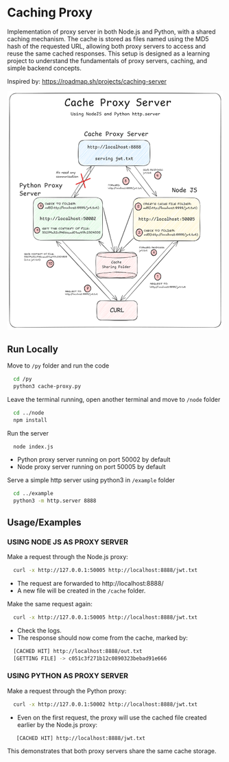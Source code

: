 # Caching Proxy

Implementation of proxy server in both Node.js and Python, with a shared caching mechanism. The cache is stored as files named using the MD5 hash of the requested URL, allowing both proxy servers to access and reuse the same cached responses. This setup is designed as a learning project to understand the fundamentals of proxy servers, caching, and simple backend concepts.

Inspired by: https://roadmap.sh/projects/caching-server

![Illustration image](image.png)

## Run Locally

Move to ```/py``` folder and run the code
```bash
  cd /py
  python3 cache-proxy.py
```

Leave the terminal running, open another terminal and move to ```/node``` folder
```bash
  cd ../node
  npm install
```
Run the server
```bash
  node index.js
```
- Python proxy server running on port 50002 by default
- Node proxy server running on port 50005 by default

Serve a simple http server using python3 in ```/example``` folder
```bash
  cd ../example
  python3 -m http.server 8888
```

## Usage/Examples

### USING NODE JS AS PROXY SERVER

Make a request through the Node.js proxy:

```bash
  curl -x http://127.0.0.1:50005 http://localhost:8888/jwt.txt
```
- The request are forwarded to http://localhost:8888/
- A new file will be created in the ```/cache``` folder.

Make the same request again:
```bash
  curl -x http://127.0.0.1:50005 http://localhost:8888/jwt.txt
```
- Check the logs.
- The response should now come from the cache, marked by:

```bash
  [CACHED HIT] http://localhost:8888/out.txt
  [GETTING FILE] -> c051c3f271b12c0890323bebad91e666
```

### USING PYTHON AS PROXY SERVER

Make a request through the Python proxy:

```bash
  curl -x http://127.0.0.1:50002 http://localhost:8888/jwt.txt
```

- Even on the first request, the proxy will use the cached file created earlier by the Node.js proxy:
```bash
   [CACHED HIT] http://localhost:8888/jwt.txt

```
This demonstrates that both proxy servers share the same cache storage.